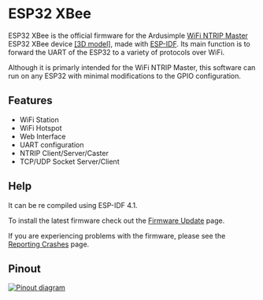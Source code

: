 # ESP32 XBee
ESP32 XBee is the official firmware for the Ardusimple [WiFi NTRIP Master](https://www.ardusimple.com/product/wifi-ntrip-master/) ESP32 XBee device [[3D model]](https://github.com/nebkat/esp32-xbee/blob/master/esp32-xbee-board.step), made with [ESP-IDF](https://github.com/espressif/esp-idf). Its main function is to forward the UART of the ESP32 to a variety of protocols over WiFi.

Although it is primarly intended for the WiFi NTRIP Master, this software can run on any ESP32 with minimal modifications to the GPIO configuration.

## Features
- WiFi Station
- WiFi Hotspot
- Web Interface
- UART configuration
- NTRIP Client/Server/Caster
- TCP/UDP Socket Server/Client

## Help
It can be re compiled using ESP-IDF 4.1.

To install the latest firmware check out the [Firmware Update](https://github.com/nebkat/esp32-xbee/wiki/Firmware-Update) page.

If you are experiencing problems with the firmware, please see the [Reporting Crashes](https://github.com/nebkat/esp32-xbee/wiki/Reporting-Crashes) page.

## Pinout
[![Pinout diagram](https://i.imgur.com/mjqNXxb.png)](https://github.com/nebkat/esp32-xbee/wiki/Pinout)
